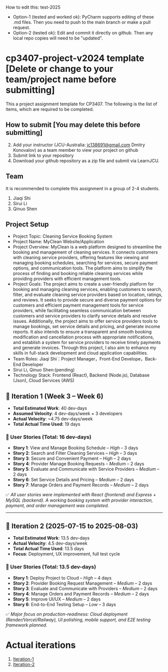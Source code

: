 
How to edit this: test-2025
* Option-1 (tested and worked ok): PyCharm supports editing of these .md files. Then you need to push to the main branch or make a pull request.
* Option-2 (tested ok): Edit and commit it directly on github. Then any local repo copies will need to be "updated".

# cp3407-project-v2024 template [Delete or change to your team/project name before submitting]

This a project assignment template for CP3407. 
The following is the list of items, which are required to be completed.

## How to submit [You may delete this before submitting]

2. Add your instructor (JCU-Australia: jc138691@gmail.com Dmitry Konovalov) as a team member to view your project on github
1. Submit link to your repository
2. Download your github repository as a zip file and submit via LearnJCU.

## Team

It is recommended to complete this assignment in a group of 2-4 students.
1. Jiaqi Shi
2. Sirui Li
3. Qinuo Shen

## Project Setup

* Project Topic: Cleaning Service Booking System
* Project Name: MyClean Website/Application
* Project Overview: MyClean is a web platform designed to streamline the booking and management of cleaning services. It connects customers with cleaning service providers, offering features like viewing and managing booking schedules, searching for services, secure payment options, and communication tools. The platform aims to simplify the process of finding and booking reliable cleaning services while providing providers with efficient management tools.
* Project Goals: The project aims to create a user-friendly platform for booking and managing cleaning services, enabling customers to search, filter, and evaluate cleaning service providers based on location, ratings, and reviews. It seeks to provide secure and diverse payment options for customers and efficient payment management tools for service providers, while facilitating seamless communication between customers and service providers to clarify service details and resolve issues. Additionally, the project aims to offer service providers tools to manage bookings, set service details and pricing, and generate income reports. It also intends to ensure a transparent and smooth booking modification and cancellation process with appropriate notifications, and establish a system for service providers to receive timely payments and generate invoices. Through this project, I also aim to enhance my skills in full-stack development and cloud application capabilities.
* Team Roles: Jiaqi Shi：Project Manager，Front-End Develope，Back-End Developer
* Sirui Li, Qinuo Shen:(pending)
* Technology Stack: Frontend (React), Backend (Node.js), Database (Json), Cloud Services (AWS)


## 📌 Iteration 1 (Week 3 – Week 6)

- **Total Estimated Work**: 40 dev-days  
- **Assumed Velocity**: 4 dev-days/week × 3 developers  
- **Actual Velocity**: ~4.75 dev-days/week  
- **Total Actual Time Used**: 19 days

### 🔹 User Stories (Total: 16 dev-days)

- **Story 1**: View and Manage Booking Schedule – *High* – 3 days  
- **Story 2**: Search and Filter Cleaning Services – *High* – 3 days  
- **Story 3**: Secure and Convenient Payment – *High* – 2 days  
- **Story 4**: Provider Manage Booking Requests – *Medium* – 2 days  
- **Story 5**: Evaluate and Communicate with Service Providers – *Medium* – 2 days  
- **Story 6**: Set Service Details and Pricing – *Medium* – 2 days  
- **Story 7**: Manage Orders and Payment Records – *Medium* – 2 days  

✅ *All user stories were implemented with React (frontend) and Express + MySQL (backend). A working booking system with provider interaction, payment, and order management was completed.*

---

## 📌 Iteration 2 (2025-07-15 to 2025-08-03)

- **Total Estimated Work**: 13.5 dev-days  
- **Actual Velocity**: 4.5 dev-days/week  
- **Total Actual Time Used**: 13.5 days  
- **Focus**: Deployment, UX improvement, full test cycle  

### 🔹 User Stories (Total: 13.5 dev-days)

- **Story 1**: Deploy Project to Cloud – *High* – 4 days  
- **Story 2**: Provider Booking Request Management – *Medium* – 2 days  
- **Story 3**: Evaluate and Communicate with Providers – *Medium* – 2 days  
- **Story 4**: Manage Orders and Payment Records – *Medium* – 2 days  
- **Story 5**: Improve UI/UX  – *Medium* – 2 days  
- **Story 6**: End-to-End Testing Setup – *Low* – 3 days  

✅ *Major focus on production-readiness: Cloud deployment (Render/Vercel/Railway), UI polishing, mobile support, and E2E testing framework planned.*


# Actual iterations
1. [Iteration-1](./iteration_1.md)
2. [Iteration-2](./iteration_2.md)



